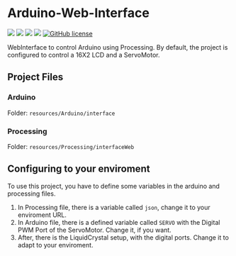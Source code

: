 


# Arduino-Web-Interface
[![](https://img.shields.io/github/issues/SampaioLeal/Arduino-Web-Interface.svg)](https://github.com/SampaioLeal/Arduino-Web-Interface/issues) [![](https://img.shields.io/github/forks/SampaioLeal/Arduino-Web-Interface.svg)](https://github.com/SampaioLeal/Arduino-Web-Interface/network) [![](https://img.shields.io/github/stars/SampaioLeal/Arduino-Web-Interface.svg)](https://github.com/SampaioLeal/Arduino-Web-Interface/stargazers) [![](https://img.shields.io/github/release/SampaioLeal/Arduino-Web-Interface.svg)](https://github.com/SampaioLeal/Arduino-Web-Interface/releases) [![GitHub license](https://img.shields.io/github/license/SampaioLeal/Arduino-Web-Interface.svg)](https://github.com/SampaioLeal/Arduino-Web-Interface/blob/master/LICENSE)

WebInterface to control Arduino using Processing.
By default, the project is configured to control a 16X2 LCD and a ServoMotor.

## Project Files
### Arduino
  Folder: `resources/Arduino/interface`
### Processing
  Folder: `resources/Processing/interfaceWeb`

## Configuring to your enviroment

To use this project, you have to define some variables in the arduino and processing files.
1. In Processing file, there is a variable called `json`, change it to your enviroment URL.
2. In Arduino file, there is a defined variable called `SERVO` with the Digital PWM Port of the ServoMotor. Change it, if you want.
3. After, there is the LiquidCrystal setup, with the digital ports. Change it to adapt to your enviroment.
